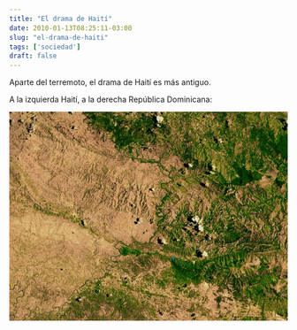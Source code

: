 ```yaml
---
title: "El drama de Haití"
date: 2010-01-13T08:25:11-03:00
slug: "el-drama-de-haiti"
tags: ['sociedad']
draft: false
---
```


Aparte del terremoto, el drama de Haití es más antiguo.

A la izquierda Haití, a la derecha República Dominicana:

![800pxHaiti\_deforestation.jpg](800pxHaiti_deforestation.jpg)